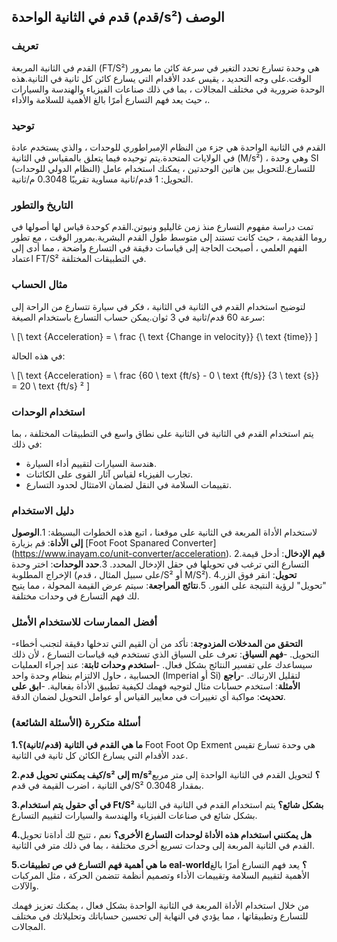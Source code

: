 ## قدم في الثانية الواحدة (قدم/s²) الوصف

### تعريف
القدم في الثانية المربعة (FT/S²) هي وحدة تسارع تحدد التغير في سرعة كائن ما بمرور الوقت.على وجه التحديد ، يقيس عدد الأقدام التي يسارع كائن كل ثانية في الثانية.هذه الوحدة ضرورية في مختلف المجالات ، بما في ذلك صناعات الفيزياء والهندسة والسيارات ، حيث يعد فهم التسارع أمرًا بالغ الأهمية للسلامة والأداء.

### توحيد
القدم في الثانية الواحدة هي جزء من النظام الإمبراطوري للوحدات ، والذي يستخدم عادة في الولايات المتحدة.يتم توحيده فيما يتعلق بالمقياس في الثانية (M/s²) ، وهي وحدة SI (النظام الدولي للوحدات) للتسارع.للتحويل بين هاتين الوحدتين ، يمكنك استخدام عامل التحويل: 1 قدم/ثانية مساوية تقريبًا 0.3048 م/ثانية.

### التاريخ والتطور
تمت دراسة مفهوم التسارع منذ زمن غاليليو ونيوتن.القدم كوحدة قياس لها أصولها في روما القديمة ، حيث كانت تستند إلى متوسط ​​طول القدم البشرية.بمرور الوقت ، مع تطور الفهم العلمي ، أصبحت الحاجة إلى قياسات دقيقة في التسارع واضحة ، مما أدى إلى اعتماد FT/S² في التطبيقات المختلفة.

### مثال الحساب
لتوضيح استخدام القدم في الثانية في الثانية ، فكر في سيارة تتسارع من الراحة إلى سرعة 60 قدم/ثانية في 3 ثوان.يمكن حساب التسارع باستخدام الصيغة:

\ [\ text {Acceleration} = \ frac {\ text {Change in velocity}} {\ text {time}} \]

في هذه الحالة:

\ [\ text {Acceleration} = \ frac {60 \ text {ft/s} - 0 \ text {ft/s}} {3 \ text {s}} = 20 \ text {ft/s} ² \]

### استخدام الوحدات
يتم استخدام القدم في الثانية في الثانية على نطاق واسع في التطبيقات المختلفة ، بما في ذلك:
- هندسة السيارات لتقييم أداء السيارة.
- تجارب الفيزياء لقياس آثار القوى على الكائنات.
- تقييمات السلامة في النقل لضمان الامتثال لحدود التسارع.

### دليل الاستخدام
لاستخدام الأداة المربعة في الثانية على موقعنا ، اتبع هذه الخطوات البسيطة:
1.**الوصول إلى الأداة**: قم بزيارة [Foot Foot Spanared Converter] (https://www.inayam.co/unit-converter/acceleration).
2.**قيم الإدخال**: أدخل قيمة التسارع التي ترغب في تحويلها في حقل الإدخال المحدد.
3.**حدد الوحدات**: اختر وحدة الإخراج المطلوبة (على سبيل المثال ، قدم/S² أو M/S²).
4.**تحويل**: انقر فوق الزر "تحويل" لرؤية النتيجة على الفور.
5.**نتائج المراجعة**: سيتم عرض القيمة المحولة ، مما يتيح لك فهم التسارع في وحدات مختلفة.

### أفضل الممارسات للاستخدام الأمثل
-**التحقق من المدخلات المزدوجة**: تأكد من أن القيم التي تدخلها دقيقة لتجنب أخطاء التحويل.
-**فهم السياق**: تعرف على السياق الذي تستخدم فيه قياسات التسارع ، لأن ذلك سيساعدك على تفسير النتائج بشكل فعال.
-**استخدم وحدات ثابتة**: عند إجراء العمليات الحسابية ، حاول الالتزام بنظام وحدة واحد (Imperial أو Si) لتقليل الارتباك.
-**راجع الأمثلة**: استخدم حسابات مثال لتوجيه فهمك لكيفية تطبيق الأداة بفعالية.
-**ابق على تحديث**: مواكبة أي تغييرات في معايير القياس أو عوامل التحويل لضمان الدقة.

### أسئلة متكررة (الأسئلة الشائعة)

**1.ما هي القدم في الثانية (قدم/ثانية)؟**
Foot Foot Op Exment هي وحدة تسارع تقيس عدد الأقدام التي يسارع الكائن كل ثانية في الثانية.

**2.كيف يمكنني تحويل قدم/s² إلى m/s²؟**
لتحويل القدم في الثانية الواحدة إلى متر مربع في الثانية ، اضرب القيمة في قدم/S² بمقدار 0.3048.

**3.في أي حقول يتم استخدام Ft/S² بشكل شائع؟**
يتم استخدام القدم في الثانية في الثانية بشكل شائع في صناعات الفيزياء والهندسة والسيارات لتقييم التسارع.

**4.هل يمكنني استخدام هذه الأداة لوحدات التسارع الأخرى؟**
نعم ، تتيح لك أداةنا تحويل القدم في الثانية المربعة إلى وحدات تسريع أخرى مختلفة ، بما في ذلك متر في الثانية.

**5.ما هي أهمية فهم التسارع في ص تطبيقات eal-world؟**
يعد فهم التسارع أمرًا بالغ الأهمية لتقييم السلامة وتقييمات الأداء وتصميم أنظمة تتضمن الحركة ، مثل المركبات والآلات.

من خلال استخدام الأداة المربعة في الثانية الواحدة بشكل فعال ، يمكنك تعزيز فهمك للتسارع وتطبيقاتها ، مما يؤدي في النهاية إلى تحسين حساباتك وتحليلاتك في مختلف المجالات.